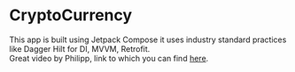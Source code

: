 # CryptoCurrency
This app is built using Jetpack Compose it uses industry standard practices like Dagger Hilt for DI, MVVM, Retrofit.
<br>
Great video by Philipp, link to which you can find <a href="https://www.youtube.com/watch?v=EF33KmyprEQ">here</a>.
